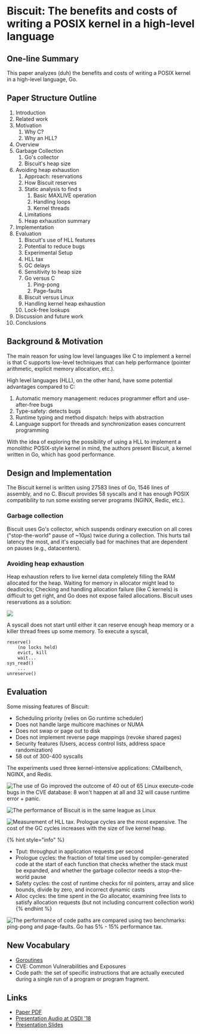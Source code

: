 # Biscuit: The benefits and costs of writing a POSIX kernel in a high-level language

## One-line Summary

This paper analyzes \(duh\) the benefits and costs of writing a POSIX kernel in a high-level language, Go.

## Paper Structure Outline

1. Introduction
2. Related work
3. Motivation
   1. Why C?
   2. Why an HLL?
4. Overview
5. Garbage Collection
   1. Go's collector
   2. Biscuit's heap size
6. Avoiding heap exhaustion
   1. Approach: reservations
   2. How Biscuit reserves
   3. Static analysis to find s
      1. Basic MAXLIVE operation
      2. Handling loops
      3. Kernel threads
   4. Limitations
   5. Heap exhaustion summary
7. Implementation
8. Evaluation
   1. Biscuit's use of HLL features
   2. Potential to reduce bugs
   3. Experimental Setup
   4. HLL tax
   5. GC delays
   6. Sensitivity to heap size
   7. Go versus C
      1. Ping-pong
      2. Page-faults
   8. Biscuit versus Linux
   9. Handling kernel heap exhaustion
   10. Lock-free lookups
9. Discussion and future work
10. Conclusions

## Background & Motivation

The main reason for using low level languages like C to implement a kernel is that C supports low-level techniques that can help performance \(pointer arithmetic, explicit memory allocation, etc.\).

High level languages \(HLL\), on the other hand, have some potential advantages compared to C:

1. Automatic memory management: reduces programmer effort and use-after-free bugs
2. Type-safety: detects bugs
3. Runtime typing and method dispatch: helps with abstraction
4. Language support for threads and synchronization eases concurrent programming

With the idea of exploring the possibility of using a HLL to implement a monolithic POSIX-style kernel in mind, the authors present Biscuit, a kernel written in Go, which has good performance.

## Design and Implementation

The Biscuit kernel is written using 27583 lines of Go, 1546 lines of assembly, and no C. Biscuit provides 58 syscalls and it has enough POSIX compatibility to run some existing server programs \(NGINX, Redic, etc.\).

### Garbage collection

Biscuit uses Go's collector, which suspends ordinary execution on all cores \("stop-the-world" pause of ~10μs\) twice during a collection. This hurts tail latency the most, and it's especially bad for machines that are dependent on pauses \(e.g., datacenters\).

### Avoiding heap exhaustion

Heap exhaustion refers to live kernel data completely filling the RAM allocated for the heap. Waiting for memory in allocator might lead to deadlocks; Checking and handling allocation failure \(like C kernels\) is difficult to get right, and Go does not expose failed allocations. Biscuit uses reservations as a solution:

![](../../.gitbook/assets/screen-shot-2020-12-21-at-9.26.53-am.png)

A syscall does not start until either it can reserve enough heap memory or a killer thread frees up some memory. To execute a syscall, 

```text
reserve()
    (no locks held)
    evict, kill
    wait...
sys_read()
    ...
unreserve()
```

## Evaluation

Some missing features of Biscuit:

* Scheduling priority \(relies on Go runtime scheduler\)
* Does not handle large multicore machines or NUMA
* Does not swap or page out to disk
* Does not implement reverse page mappings \(revoke shared pages\)
* Security features \(Users, access control lists, address space randomization\)
* 58 out of 300-400 syscalls

The experiments used three kernel-intensive applications: CMailbench, NGINX, and Redis.

![The use of Go improved the outcome of 40 out of 65 Linux execute-code bugs in the CVE database: 8 won&apos;t happen at all and 32 will cause runtime error + panic.](../../.gitbook/assets/screen-shot-2020-12-21-at-9.35.13-am.png)

![The performance of Biscuit is in the same league as Linux](../../.gitbook/assets/screen-shot-2020-12-21-at-9.38.43-am.png)

![Measurement of HLL tax. Prologue cycles are the most expensive. The cost of the GC cycles increases with the size of live kernel heap.](../../.gitbook/assets/screen-shot-2020-12-21-at-9.39.52-am.png)

{% hint style="info" %}
* Tput: throughput in application requests per second
* Prologue cycles: the fraction of total time used by compiler-generated code at the start of each function that checks whether the stack must be expanded, and whether the garbage collector needs a stop-the-world pause
* Safety cycles: the cost of runtime checks for nil pointers, array and slice bounds, divide by zero, and incorrect dynamic casts
* Alloc cycles: the time spent in the Go allocator, examining free lists to satisfy allocation requests \(but not including concurrent collection work\)
{% endhint %}

![The performance of code paths are compared using two benchmarks: ping-pong and page-faults. Go has 5% - 15% performance tax.](../../.gitbook/assets/screen-shot-2020-12-21-at-9.42.03-am.png)

## New Vocabulary

* [Goroutines](https://www.geeksforgeeks.org/goroutines-concurrency-in-golang/)
* CVE: Common Vulnerabilities and Exposures
* Code path: the set of specific instructions that are actually executed during a single run of a program or program fragment.

## Links

* [Paper PDF](https://www.usenix.org/system/files/osdi18-cutler.pdf)
* [Presentation Audio at OSDI '18](https://www.usenix.org/conference/osdi18/presentation/cutler)
* [Presentation Slides](https://www.usenix.org/sites/default/files/conference/protected-files/osdi18_slides_cutler.pdf)

